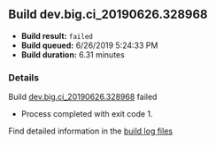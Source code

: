 ## Build dev.big.ci_20190626.328968
- **Build result:** `failed`
- **Build queued:** 6/26/2019 5:24:33 PM
- **Build duration:** 6.31 minutes
### Details
Build [dev.big.ci_20190626.328968](https://winappstudio.visualstudio.com/web/build.aspx?pcguid=a4ef43be-68ce-4195-a619-079b4d9834c2&builduri=vstfs%3a%2f%2f%2fBuild%2fBuild%2f28968) failed

+ Process completed with exit code 1.

Find detailed information in the [build log files](https://uwpctdiags.blob.core.windows.net/buildlogs/dev.big.ci_20190626.328968_logs.zip)
